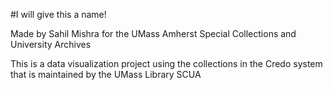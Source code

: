 #I will give this a name!

Made by Sahil Mishra for the UMass Amherst Special Collections and University Archives

This is a data visualization project using the collections in the Credo system that is maintained by the UMass Library SCUA